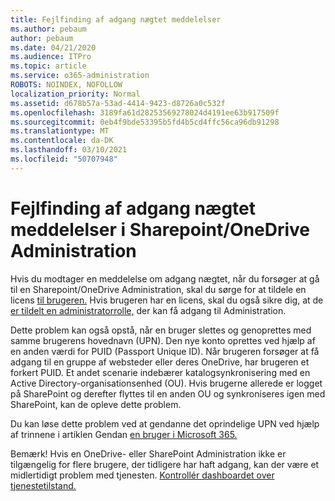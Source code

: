 ```yaml
---
title: Fejlfinding af adgang nægtet meddelelser
ms.author: pebaum
author: pebaum
ms.date: 04/21/2020
ms.audience: ITPro
ms.topic: article
ms.service: o365-administration
ROBOTS: NOINDEX, NOFOLLOW
localization_priority: Normal
ms.assetid: d678b57a-53ad-4414-9423-d8726a0c532f
ms.openlocfilehash: 3189fa61d28253569278024d4191ee63b917509f
ms.sourcegitcommit: 0eb4f9bde53395b5fd4b5cd4ffc56ca96db91298
ms.translationtype: MT
ms.contentlocale: da-DK
ms.lasthandoff: 03/10/2021
ms.locfileid: "50707948"
---
```

# <a name="troubleshoot-access-denied-messages-in-sharepointonedrive-admin-center"></a>Fejlfinding af adgang nægtet meddelelser i Sharepoint/OneDrive Administration

Hvis du modtager en meddelelse om adgang nægtet, når du forsøger at gå til en Sharepoint/OneDrive Administration, skal du sørge for at tildele en licens [til brugeren.](https://docs.microsoft.com/microsoft-365/admin/add-users/add-users) Hvis brugeren har en licens, skal du også sikre dig, at de [er tildelt en administratorrolle,](https://docs.microsoft.com/microsoft-365/admin/add-users/about-admin-roles) der kan få adgang til Administration.

Dette problem kan også opstå, når en bruger slettes og genoprettes med samme brugerens hovednavn (UPN). Den nye konto oprettes ved hjælp af en anden værdi for PUID (Passport Unique ID). Når brugeren forsøger at få adgang til en gruppe af websteder eller deres OneDrive, har brugeren et forkert PUID. Et andet scenarie indebærer katalogsynkronisering med en Active Directory-organisationsenhed (OU). Hvis brugerne allerede er logget på SharePoint og derefter flyttes til en anden OU og synkroniseres igen med SharePoint, kan de opleve dette problem.

Du kan løse dette problem ved at gendanne det oprindelige UPN ved hjælp af trinnene i artiklen Gendan [en bruger i Microsoft 365.](https://docs.microsoft.com/microsoft-365/admin/add-users/restore-user)

Bemærk! Hvis en OneDrive- eller SharePoint Administration ikke er tilgængelig for flere brugere, der tidligere har haft adgang, kan der være et midlertidigt problem med tjenesten.  [Kontrollér dashboardet over tjenestetilstand.](https://portal.office.com/adminportal/home#/servicehealth)


